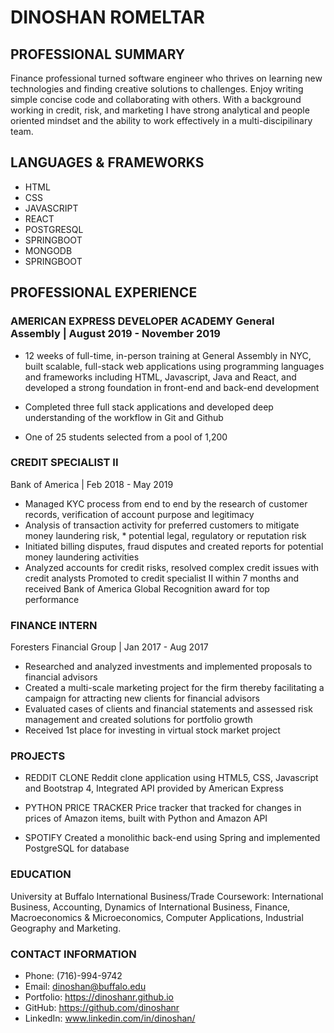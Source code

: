 # DINOSHAN ROMELTAR

## PROFESSIONAL SUMMARY

Finance professional turned software engineer who thrives on learning new technologies and finding creative solutions to challenges. Enjoy writing
simple concise code and collaborating with others. With a background working in credit, risk, and marketing I have strong analytical and people oriented mindset and the ability to work effectively in a multi-discipilinary team.

## LANGUAGES & FRAMEWORKS

* HTML
* CSS
* JAVASCRIPT
* REACT
* POSTGRESQL
* SPRINGBOOT 
* MONGODB
* SPRINGBOOT

## PROFESSIONAL EXPERIENCE

### AMERICAN EXPRESS DEVELOPER ACADEMY General Assembly | August 2019 - November 2019
* 12 weeks of full-time, in-person training at General Assembly in NYC, built scalable, full-stack web applications using programming languages and frameworks including HTML, Javascript, Java and React, and developed a strong foundation in front-end and back-end development

* Completed three full stack applications and developed deep understanding of the workflow in Git and Github

* One of 25 students selected from a pool of 1,200

### CREDIT SPECIALIST II

Bank of America | Feb 2018 - May 2019
* Managed KYC process from end to end by the research of customer records, verification of account purpose and legitimacy
* Analysis of transaction activity for preferred customers to mitigate money laundering risk, * potential legal, regulatory or reputation risk
* Initiated billing disputes, fraud disputes and created reports for potential money laundering activities
* Analyzed accounts for credit risks, resolved complex credit issues with credit analysts
Promoted to credit specialist II within 7 months and received Bank of America Global Recognition award for top performance

### FINANCE INTERN

Foresters Financial Group | Jan 2017 - Aug 2017
* Researched and analyzed investments and implemented proposals to financial advisors
* Created a multi-scale marketing project for the firm thereby facilitating a campaign for attracting new clients for financial advisors
* Evaluated cases of clients and financial statements and assessed risk management and created solutions for portfolio growth
* Received 1st place for investing in virtual stock market project

### PROJECTS

* REDDIT CLONE
Reddit clone application using HTML5, CSS, Javascript and Bootstrap 4, Integrated API provided by American Express

* PYTHON PRICE TRACKER
Price tracker that tracked for changes in prices of Amazon items, built with Python and Amazon API

* SPOTIFY
Created a monolithic back-end using Spring and implemented PostgreSQL for database

### EDUCATION

University at Buffalo
International Business/Trade
Coursework: International Business, Accounting, Dynamics of International Business, Finance, Macroeconomics & Microeconomics, Computer Applications, Industrial Geography and Marketing.

### CONTACT INFORMATION

* Phone: (716)-994-9742
* Email: dinoshan@buffalo.edu
* Portfolio: https://dinoshanr.github.io
* GitHub: https://github.com/dinoshanr
* LinkedIn: www.linkedin.com/in/dinoshan/


